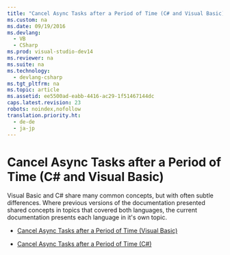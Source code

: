 ```yaml
---
title: "Cancel Async Tasks after a Period of Time (C# and Visual Basic)"
ms.custom: na
ms.date: 09/19/2016
ms.devlang: 
  - VB
  - CSharp
ms.prod: visual-studio-dev14
ms.reviewer: na
ms.suite: na
ms.technology: 
  - devlang-csharp
ms.tgt_pltfrm: na
ms.topic: article
ms.assetid: ee5500ad-eabb-4416-ac29-1f51467144dc
caps.latest.revision: 23
robots: noindex,nofollow
translation.priority.ht: 
  - de-de
  - ja-jp
---
```

# Cancel Async Tasks after a Period of Time (C# and Visual Basic)
Visual Basic and C# share many common concepts, but with often subtle differences. Where previous versions of the documentation presented shared concepts in topics that covered both languages, the current documentation presents each language in it's own topic.  
  
-   [Cancel Async Tasks after a Period of Time (Visual Basic)](../Topic/Cancel%20Async%20Tasks%20after%20a%20Period%20of%20Time%20\(Visual%20Basic\).md)  
  
-   [Cancel Async Tasks after a Period of Time (C#)](../vs140/Cancel-Async-Tasks-after-a-Period-of-Time--C#-.md)